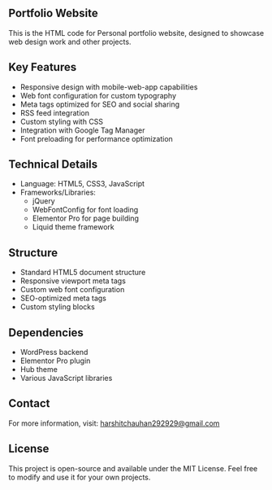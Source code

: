 ## Portfolio Website

This is the HTML code for Personal portfolio website, designed to showcase web design work and other projects.

## Key Features
- Responsive design with mobile-web-app capabilities
- Web font configuration for custom typography
- Meta tags optimized for SEO and social sharing
- RSS feed integration
- Custom styling with CSS
- Integration with Google Tag Manager
- Font preloading for performance optimization

## Technical Details
- Language: HTML5, CSS3, JavaScript
- Frameworks/Libraries:
  - jQuery
  - WebFontConfig for font loading
  - Elementor Pro for page building
  - Liquid theme framework
  
## Structure
- Standard HTML5 document structure
- Responsive viewport meta tags
- Custom web font configuration
- SEO-optimized meta tags
- Custom styling blocks

## Dependencies
- WordPress backend
- Elementor Pro plugin
- Hub theme
- Various JavaScript libraries

## Contact
For more information, visit: harshitchauhan292929@gmail.com

## License
This project is open-source and available under the MIT License. Feel free to modify and use it for your own projects.


